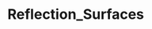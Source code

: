 # Reflection_Surfaces
<!-- 
#figure out point where ray meets curve, given the direction is known (currently a random point on the curve is chosen and the slope is found)

Week 1: Added in the Ellipse in same fashion as previously created Hyperbole.  Now have
equation, tangent, normal line, and tan_theta between two intersecting lines. Slight fix to 
Hyperbola constant term.

Week 2: Goal: Turn previous equations "slopes" into vector functions. 
Question: If ray is a vector, how to find where ray meets ellipse? -> Quadratic formula to solve for distance variable
Discovered that given "points" on hyperbola and ellipse were not actually on curves, so rays were not hitting the shapes before
Has been fixed to start with a point and a direction for the ray, finding the intercept, and keeping everything else the same for now
Thought for later: how to find the distance variable of ray in future in a more automatic fashion?

Week 3: Goal: Complete finding ray intercept points for easier shapes; add in refractions 
Cleaned up comments and code
Added in plots of curves and rays (except hyperbola)
Must still convert tangent, normal, and output line into vector notation

Week 4: Goal: Finish converting lines to vector equations & add refractions
Hyperbola plot added using contour
Special case found that breaks derivative: curv2 = Curved_surfaces(1,2,4,9,1,3,-1) [derivative is 1/0] -> fixed
Want to convert dx and dy inputs into a single input array -> will allow for higher dimensions
Completed turning lines into vectors and using vectors to calculate reflected ray -> will need to adjust some things for higher dimensions
Functions now output intercept point and direction of output ray. Can now chain functions together

Week 5: Goals: Fix plots so they show curves as the rays they represent; one plot for multiple curves; add in basic refractions
Continued to clean up and remove old code; realized current method to find output direction is same as "mirroring technique" used before, not the tan_theta method
Rays now shown as such in plots
Plots can now show chain of rays, although can be very confusing to look at
Added control parameters to control what kind of plot is shown (only 1 vs multiple; show normal and tangent; show only where light rays actually travel)
Began to work on refractions. Found that previous method was incorrect (theta is not simply arctan of slope)
Began implementing flat surface; replacing the glass "chunk" (now only one boundary, not two)
Created graph for illustration
Found equation for using Snell's Law with vectors but is very complicated, must figure out how it works
Begun work to implement circular lens, must still fix tangent
Tangent fix, lens appears to work

Week 6: Goals: Check that "lens" is correctly showing the physical properties (make sure physics equations work), quick check on polar coordinates.
Lens appears to be somewhat working, but not following physics calculations exactly. More investigation required.
Spent most of week working on intermediate presentation.

Week 7: Goals: Add in citations, work on polar coordinates, continue to check physics of lens.
Mainly worked on polar coordinates mathematics. Having trouble implementing them and not sure if possible in all cases.

Week 8: Goals: Fix the derivatives, continue to check physics of lens, start working on rotations, polar coordinates.
Added in gradients of curve at the intercept points. This is done using an import called numdifftools which calculated the derivative direction. This gradient represents the *normal* to the tangent and thus replaces the normDir.
Rotation of parabola, ellipse, and hyperbola completed. Are they rotating the "correct" direction? See ellipse for example

Week 9: Goals: Confirm different parabola forms are same, implement paper, continue to check physics of lens.
--> 